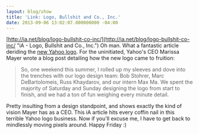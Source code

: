 ```yaml
---
layout: blog/show
title: 'Link: Logo, Bullshit and Co., Inc.'
date: 2013-09-06 13:02:07.000000000 -04:00
---
```


[http://ia.net/blog/logo-bullshit-co-inc/](http://ia.net/blog/logo-bullshit-co-inc/ "iA - Logo, Bullshit and Co., Inc.") Oh man. What a fantastic article deriding the [new Yahoo logo](http://news.yahoo.com/yahoo-unveils-logo-043439762.html "Yahoo! News - Yahoo Unveils a New Logo"). For the uninitiated, Yahoo's CEO Marissa Mayer wrote a blog post detailing how the new logo came to fruition: 

> So, one weekend this summer, I rolled up my sleeves and dove into the trenches with our logo design team: Bob Stohrer, Marc DeBartolomeis, Russ Khaydarov, and our intern Max Ma. We spent the majority of Saturday and Sunday designing the logo from start to finish, and we had a ton of fun weighing every minute detail.

 Pretty insulting from a design standpoint, and shows exactly the kind of vision Mayer has as a CEO. This iA article hits every coffin nail in this terrible Yahoo logo business. Now if you'll excuse me, I have to get back to mindlessly moving pixels around. Happy Friday :)

